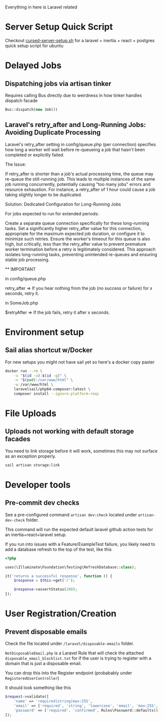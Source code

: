 Everything in here is Laravel related

# Server Setup Quick Script
Checkout [cursed-server-setup.sh](./cursed-server-setup.sh) for a laravel + inertia + react + postgres quick setup script for ubuntu

# Delayed Jobs
## Dispatching jobs via artisan tinker

Requires calling Bus directly due to weirdness in how tinker handles dispatch facade

```php
Bus::dispatch(new Job())
```


## Laravel's retry_after and Long-Running Jobs: Avoiding Duplicate Processing

Laravel's retry_after setting in config/queue.php (per connection) specifies how long a worker will wait before re-queueing a job that hasn't been completed or explicitly failed.

The Issue:

If retry_after is shorter than a job's actual processing time, the queue may re-queue the still-running job. This leads to multiple instances of the same job running concurrently, potentially causing "too many jobs" errors and resource exhaustion. For instance, a retry_after of 1 hour could cause a job taking slightly longer to be duplicated.

Solution: Dedicated Configuration for Long-Running Jobs

For jobs expected to run for extended periods:

Create a separate queue connection specifically for these long-running tasks.
Set a significantly higher retry_after value for this connection, appropriate for the maximum expected job duration, or configure it to minimize such retries.
Ensure the worker's timeout for this queue is also high, but critically, less than the retry_after value to prevent premature worker termination before a retry is legitimately considered.
This approach isolates long-running tasks, preventing unintended re-queues and ensuring stable job processing.


** IMPORTANT

in config/queue.php

retry_after  => If you hear nothing from the job (no success or failure) for x seconds, retry it.

in SomeJob.php

$retryAfter => If the job fails, retry it after x seconds.

# Environment setup
## Sail alias shortcut w/Docker
For new setups you might not have sail yet so here's a docker copy paster
```bash
docker run --rm \
    -u "$(id -u):$(id -g)" \
    -v "$(pwd):/var/www/html" \
    -w /var/www/html \
    laravelsail/php84-composer:latest \
    composer install --ignore-platform-reqs
```


# File Uploads
## Uploads not working with default storage facades

You need to link storage before it will work, sometimes this may not surface as an exception properly.

```bash
sail artisan storage:link
```

# Developer tools
## Pre-commit dev checks
See a pre-configured command `artisan dev:check` located under `artisan-dev-check` folder.

This command will run the expected default laravel github action tests for an inertia+react+laravel setup.

If you run into issues with a Feature/ExampleTest failure, you likely need to add a database refresh to the top of the test, like this

```php
<?php

uses(\Illuminate\Foundation\Testing\RefreshDatabase::class);

it('returns a successful response', function () {
    $response = $this->get('/');

    $response->assertStatus(200);
});
```

# User Registration/Creation
## Prevent disposable emails
Check the file located under `/laravel/disposable-emails` folder.

`NotDisposableEmail.php` is a Laravel Rule that will check the attached `disposable_email_blocklist.txt` for if the user is trying to register with a domain that is just a disposable email.

You can drop this into the Register endpoint (probabably under `RegisteredUserController`)

It should look something like this
```php
$request->validate([
    'name' => 'required|string|max:255',
    'email' => ['required', 'string', 'lowercase', 'email', 'max:255', 'unique:'.User::class, new NotDisposableEmail],
    'password' => ['required', 'confirmed', Rules\Password::defaults()],
]);
```
